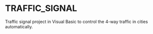 # TRAFFIC_SIGNAL
Traffic signal project in Visual Basic to control the 4-way traffic in cities automatically.
